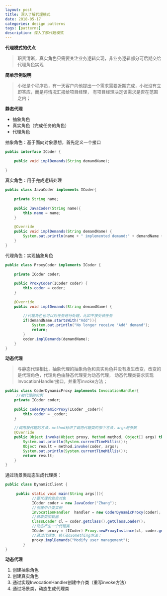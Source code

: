 ```yaml
---
layout: post
title: 深入了解代理模式
date: 2018-05-17
categories: design patterns
tags: [patterns]
description: 深入了解代理模式
---
```


**代理模式的优点**
> 职责清晰，真实角色只需要关注业务逻辑实现，非业务逻辑部分可后期交给代理角色实现

**简单示例说明**
> 小张是个程序员，有一天客户向他提出一个需求需要近期完成，小张没有立即答应，而是将情况汇报给项目经理，
有项目经理决定该需求是否在范围之内；

**静态代理**
- 抽象角色
- 真实角色（完成任务的角色）
- 代理角色

抽象角色：基于面向对象思想，首先定义一个接口
```java
public interface ICoder {
 
    public void implDemands(String demandName);
 
}
```

真实角色：用于完成逻辑处理
```java
public class JavaCoder implements ICoder{
 
    private String name;
 
    public JavaCoder(String name){
        this.name = name;
    }
 
    @Override
    public void implDemands(String demandName) {
        System.out.println(name + " implemented demand:" + demandName + " in JAVA!");
    }
}
```

代理角色：实现抽象角色
```java
public class ProxyCoder implements ICoder {
    
    private ICoder coder;
    
    public ProxyCoder(ICoder coder) {
        this.coder = coder;
    }
    
    @Override
    public void implDemands(String demandName) {
        
        //代理角色也可以对任务进行处理，比如不接受该任务
        if(demandName.startsWith("Add")){
            System.out.println("No longer receive 'Add' demand");
            return;
        }
        coder.implDemands(demandName);
    }
}
```

**动态代理**
> 与静态代理相比，抽象代理的抽象角色和真实角色并没有发生改变，改变的是代理角色，代理角色由静态代理变为动态代理，
动态代理类要求实现InvocationHandler接口，并重写invoke方法；

```java
public class CoderDynamicProxy implements InvocationHandler{
     //被代理的实例
    private ICoder coder;
 
    public CoderDynamicProxy(ICoder _coder){
        this.coder = _coder;
    }
 
    //调用被代理的方法，method标识了调用代理类的那个方法，args是参数
    @Override
    public Object invoke(Object proxy, Method method, Object[] args) throws Throwable {
        System.out.println(System.currentTimeMillis());
        Object result = method.invoke(coder, args);
        System.out.println(System.currentTimeMillis());
        return result;
    }
}
```

通过场景类动态生成代理类：
```java
public class DynamicClient {
 
     public static void main(String args[]){
            //要代理的真实对象
            ICoder coder = new JavaCoder("Zhang");
            //创建中介类实例
            InvocationHandler  handler = new CoderDynamicProxy(coder);
            //获取类加载器
            ClassLoader cl = coder.getClass().getClassLoader();
            //动态产生一个代理类
            ICoder proxy = (ICoder) Proxy.newProxyInstance(cl, coder.getClass().getInterfaces(), handler);
            //通过代理类，执行doSomething方法；
            proxy.implDemands("Modify user management");
        }
}
```

**动态代理**
1. 创建抽象角色
2. 创建真实角色
3. 通过实现InvocationHandler创建中介类（重写invoke方法）
4. 通过场景类，动态生成代理类